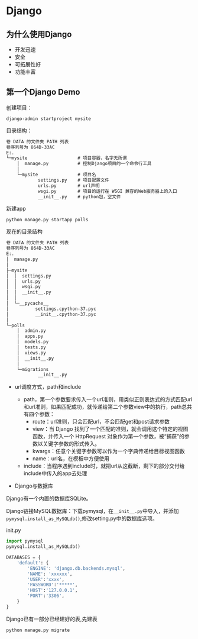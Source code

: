 # Django

## 为什么使用Django

* 开发迅速
* 安全
* 可拓展性好
* 功能丰富

## 第一个Django Demo

创建项目：

```shell
django-admin startproject mysite
```

目录结构：

```txt
卷 DATA 的文件夹 PATH 列表
卷序列号为 864D-33AC
E:.
└─mysite                   # 项目容器，名字无所谓
    │  manage.py           # 控制Django项目的一个命令行工具
    │
    └─mysite               # 项目名
            settings.py    # 项目配置文件
            urls.py        # url声明
            wsgi.py        # 项目的运行在 WSGI 兼容的Web服务器上的入口
            __init__.py    # python包，空文件
```

新建app

```shell
python manage.py startapp polls
```

现在的目录结构

```txt
卷 DATA 的文件夹 PATH 列表
卷序列号为 864D-33AC
E:.
│  manage.py
│
├─mysite
│  │  settings.py
│  │  urls.py
│  │  wsgi.py
│  │  __init__.py
│  │
│  └─__pycache__
│          settings.cpython-37.pyc
│          __init__.cpython-37.pyc
│
└─polls
    │  admin.py
    │  apps.py
    │  models.py
    │  tests.py
    │  views.py
    │  __init__.py
    │
    └─migrations
            __init__.py
```

* url调度方式，path和include
  * path，第一个参数要求传入一个url准则，用类似正则表达式的方式匹配url和url准则，如果匹配成功，就传递给第二个参数view中的执行，path总共有四个参数：
    * route：url准则，只会匹配url，不会匹配get和post请求参数
    * view：当 Django 找到了一个匹配的准则，就会调用这个特定的视图函数，并传入一个 HttpRequest 对象作为第一个参数，被“捕获”的参数以关键字参数的形式传入。
    * kwargs：任意个关键字参数可以作为一个字典传递给目标视图函数
    * name：url名，在模板中方便使用
  * include：当程序遇到include时，就把url从这截断，剩下的部分交付给include中传入的app去处理

* Django与数据库

Django有一个内置的数据库SQLite。

Django链接MySQL数据库：下载pymysql，在`__init__.py`中导入，并添加`pymysql.install_as_MySQLdb()`,修改setting.py中的数据库选项。

init.py

```python
import pymysql
pymysql.install_as_MySQLdb()
```

```python
DATABASES = {
    'default': {
        'ENGINE': 'django.db.backends.mysql',
        'NAME': 'xxxxxx',
        'USER':'xxxx',
        'PASSWORD':'*****',
        'HOST':'127.0.0.1',
        'PORT':'3306',
    }
}
```

Django已有一部分已经建好的表,先建表

```shell
python manage.py migrate
```
